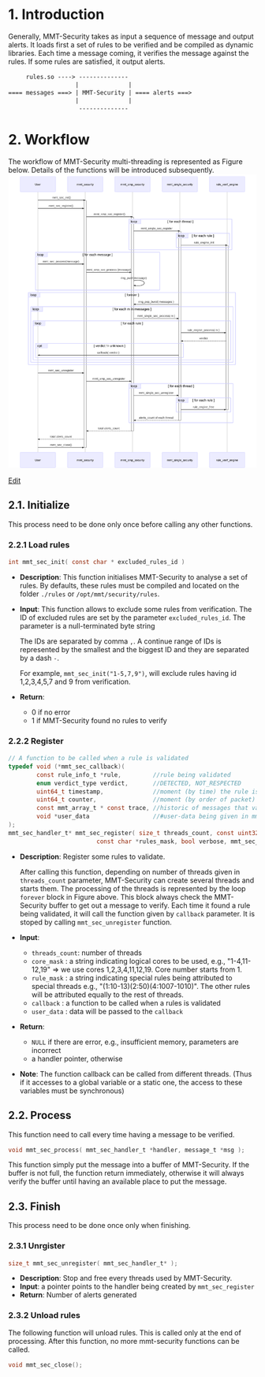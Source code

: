 # 1. Introduction
Generally, MMT-Security takes as input a sequence of message and output alerts. It loads first a set of rules to be verified and be compiled as dynamic libraries. Each time a message coming, it verifies the message against the rules. If some rules are satisfied, it output alerts.

```
     rules.so ----> --------------
                   |              |
==== messages ===> | MMT-Security | ==== alerts ===>
                   |              |
                    --------------
```

# 2. Workflow
The workflow of MMT-Security multi-threading is represented as Figure below. Details of the functions will be introduced subsequently.
![Workflow](smp_workflow.svg)

[Edit](https://knsv.github.io/mermaid/live_editor/#/edit/c2VxdWVuY2VEaWFncmFtClVzZXItPj4gbW10X3NtcF9zZWN1cml0eTogbW10X3NtcF9zZWNfcmVnaXN0ZXIoKQphY3RpdmF0ZSBtbXRfc21wX3NlY3VyaXR5Cmxvb3AgZm9yIGVhY2ggdGhyZWFkCm1tdF9zbXBfc2VjdXJpdHktPj4gbW10X3NpbmdsZV9zZWN1cml0eTogbW10X3NpbmdsZV9zZWNfcmVnaXN0ZXIKYWN0aXZhdGUgbW10X3NpbmdsZV9zZWN1cml0eQptbXRfc2luZ2xlX3NlY3VyaXR5LT4-IHJ1bGVfdmVyaWZfZW5naW5lOiBydWxlX2VuZ2luZV9pbml0CmFjdGl2YXRlIHJ1bGVfdmVyaWZfZW5naW5lCmVuZAoKVXNlci0-PiBtbXRfc21wX3NlY3VyaXR5OiBtbXRfc21wX3NlY19wcm9jZXNzIChtZXNzYWdlKQptbXRfc21wX3NlY3VyaXR5IC0-PiBtbXRfc21wX3NlY3VyaXR5OiByaW5nX3B1c2goIG1lc3NhZ2UgKQoKbG9vcCBmb3JldmVyCm1tdF9zaW5nbGVfc2VjdXJpdHkgLT4-IG1tdF9zbXBfc2VjdXJpdHk6IHJpbmdfcG9wX2J1cnN0KCBtZXNzYWdlcyApCgpsb29wIGZvciBlYWNoIG0gaW4gbWVzc2FnZXMKbW10X3NtcF9zZWN1cml0eSAtPj4gbW10X3NpbmdsZV9zZWN1cml0eTogbW10X3NpbmdsZV9zZWNfcHJvY2VzcyggbSApCm1tdF9zaW5nbGVfc2VjdXJpdHkgLT4-IHJ1bGVfdmVyaWZfZW5naW5lOiBydWxlX2VuZ2luZV9wcm9jZXNzKCBtICkKcnVsZV92ZXJpZl9lbmdpbmUgLS0-PiBtbXRfc2luZ2xlX3NlY3VyaXR5OiB2ZXJkaWN0CgpvcHQgdmVyZGljdCAhPSB1bmtub3duCm1tdF9zaW5nbGVfc2VjdXJpdHkgLT4-IG1tdF9zaW5nbGVfc2VjdXJpdHk6IGNhbGxiYWNrKCB2ZXJkaWN0ICkKZW5kCgplbmQKZW5kCgpVc2VyLT4-IG1tdF9zbXBfc2VjdXJpdHk6IG1tdF9zbXBfc2VjX3VucmVnaXN0ZXIKbG9vcCBmb3IgZWFjaCB0aHJlYWQKbW10X3NtcF9zZWN1cml0eS0-PiBtbXRfc2luZ2xlX3NlY3VyaXR5OiBtbXRfc2luZ2xlX3NlY191bnJlZ2lzdGVyCm1tdF9zaW5nbGVfc2VjdXJpdHktPj4gcnVsZV92ZXJpZl9lbmdpbmU6IHJ1bGVfZW5naW5lX2ZyZWUKZGVhY3RpdmF0ZSBydWxlX3ZlcmlmX2VuZ2luZQptbXRfc2luZ2xlX3NlY3VyaXR5IC0tPj4gbW10X3NtcF9zZWN1cml0eTogYWxlcnRzX2NvdW50IG9mIGVhY2ggcnVsZQpkZWFjdGl2YXRlIG1tdF9zaW5nbGVfc2VjdXJpdHkKZW5kCgptbXRfc21wX3NlY3VyaXR5IC0tPj4gVXNlcjogYWxlcnRzX2NvdW50CmRlYWN0aXZhdGUgbW10X3NtcF9zZWN1cml0eQ)

## 2.1. Initialize

This process need to be done only once before calling any other functions.

### 2.2.1 Load rules

````C
int mmt_sec_init( const char * excluded_rules_id )
````

- **Description**:
	This function initialises MMT-Security to analyse a set of rules. By defaults, these rules must be compiled and located on the folder `./rules` or `/opt/mmt/security/rules`.

- **Input**:
	This function allows to exclude some rules from verification. The ID of excluded rules are set by the parameter `excluded_rules_id`. The parameter is a null-terminated byte string

	The IDs are separated by comma `,`. A continue range of IDs is represented by the smallest and the biggest ID and they are separated by a dash `-`.

	For example, `mmt_sec_init("1-5,7,9")`, will exclude rules having id 1,2,3,4,5,7 and 9 from verification.

- **Return**:
   - 0 if no error
   - 1 if MMT-Security found no rules to verify


### 2.2.2 Register

```C
// A function to be called when a rule is validated
typedef void (*mmt_sec_callback)(
		const rule_info_t *rule,         //rule being validated
		enum verdict_type verdict,       //DETECTED, NOT_RESPECTED
		uint64_t timestamp,              //moment (by time) the rule is validated
		uint64_t counter,                //moment (by order of packet) the rule is validated
		const mmt_array_t * const trace, //historic of messages that validates the rule
		void *user_data                  //#user-data being given in mmt_sec_register_rules
);
mmt_sec_handler_t* mmt_sec_register( size_t threads_count, const uint32_t *cores_id, 
                         const char *rules_mask, bool verbose, mmt_sec_callback callback, void *args );
```

- **Description**: Register some rules to validate.
  
  After calling this function, depending on number of threads given in `threads_count` parameter, MMT-Security can create several threads and starts them. The processing of the threads is represented by the loop `forever` block in Figure above. This block always check the MMT-Security buffer to get out a message to verify. Each time it found a rule being validated, it will call the function given by `callback` parameter. It is stoped by calling `mmt_sec_unregister` function.

- **Input**:
    + `threads_count`: number of threads
    + `core_mask`    : a string indicating logical cores to be used,
   						  e.g., "1-4,11-12,19" => we use cores 1,2,3,4,11,12,19. Core number starts from 1.
    + `rule_mask`    : a string indicating special rules being attributed to special threads
   						e.g., "(1:10-13)(2:50)(4:1007-1010)".
    						The other rules will be attributed equally to the rest of threads.
    + `callback`     : a function to be called when a rules is validated
    + `user_data`    : data will be passed to the `callback`
- **Return**:
    + `NULL` if there are error, e.g., insufficient memory, parameters are incorrect
    + a handler pointer, otherwise
- **Note**:
	The function callback can be called from different threads. (Thus if it accesses	to a global variable or a static one, the access to these variables must be synchronous)




## 2.2. Process

This function need to call every time having a message to be verified.

```C
void mmt_sec_process( mmt_sec_handler_t *handler, message_t *msg );
```

This function simply put the message into a buffer of MMT-Security. If the buffer is not full, the function return immediately, otherwise it will always verify the buffer until having an available place to put the message.

## 2.3. Finish

This process need to be done once only when finishing. 

### 2.3.1 Unrgister
```C
size_t mmt_sec_unregister( mmt_sec_handler_t* );
```
 - **Description**: Stop and free every threads used by MMT-Security.
 - **Input**: a pointer points to the handler being created by `mmt_sec_register`
 - **Return**: Number of alerts generated

### 2.3.2 Unload rules

The following function will unload rules. This is called only at the end of processing. After this function, no more mmt-security functions can be called.

```C
void mmt_sec_close();
```